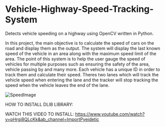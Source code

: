 # Vehicle-Highway-Speed-Tracking-System
Detects vehicle speeding on a highway using OpenCV written in Python.

In this project, the main objective is to calculate the speed of cars on the road and display them as the output. The system will display the last known speed of the vehicle in an area along with the maximum speed limit of the area. The point of this system is to help the user gauge the speed of vehicles for multiple purposes such as ensuring the safety of the area, vehicle passing by and many more. Each vehicle has a unique ID in order to track them and calculate their speed. Theres two lanes which will track the vehicle speed when entering the lane and the tracker will stop tracking the speed when the vehicle leaves the end of the lane.

![SpeedImage](https://user-images.githubusercontent.com/98644709/151963032-872ddc11-d072-4401-8216-f4f85a762cbb.PNG)

HOW TO INSTALL DLIB LIBRARY:

WATCH THIS VIDEO TO INSTALL:
https://www.youtube.com/watch?v=pHrgi8QLcKk&ab_channel=ImportPyeidetic
